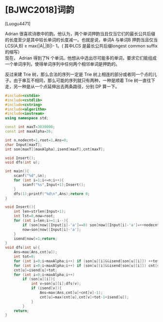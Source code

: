# [BJWC2018]词韵
[Luogu4471]

Adrian 很喜欢诗歌中的韵。他认为，两个单词押韵当且仅当它们的最长公共后缀的长度至少是其中较长单词的长度减一。也就是说，单词A 与单词B 押韵当且仅当LCS(A,B) ≥ max(|A|,|B|)- 1。( 其中LCS 是最长公共后缀longest common suffix 的缩写）  
现在， Adrian 得到了N 个单词。他想从中选出尽可能多的单词，要求它们能组成一个单词序列，使得单词序列中任何两个相邻单词是押韵的。

反过来建 Trie 树，那么合法的序列一定是 Trie 树上相连的部分或者同一个点的儿子。由于串互不相同，那么可能的序列就只有两种，一种是顺着 Trie 树一直往下走，另一种是从一个点延伸出去两条路径，分别 DP 算一下。

```cpp
#include<cstdio>
#include<cstdlib>
#include<cstring>
#include<algorithm>
#include<iostream>
using namespace std;

const int maxT=3030000;
const int maxAlpha=26;

int n,nodecnt=1,root=1,Ans=0;
char Input[maxT];
int son[maxT][maxAlpha],isend[maxT],cnt[maxT];

void Insert();
void dfs(int u);

int main(){
    scanf("%d",&n);
    for (int i=1;i<=n;i++){
        scanf("%s",Input+1);Insert();
    }
    dfs(1);printf("%d\n",Ans);return 0;
}

void Insert(){
    int len=strlen(Input+1);
    int lst=0,now=root;
    for (int i=len;i>=1;i--){
        if (son[now][Input[i]-'a']==0) son[now][Input[i]-'a']=++nodecnt;
        now=son[now][Input[i]-'a'];
    }
    isend[now]=1;return;
}
void dfs(int u){
    Ans=max(Ans,cnt[u]);
    int tot=0;
    for (int i=0;i<maxAlpha;i++) if (son[u][i]&&isend[son[u][i]]) ++tot;
    for (int i=0;i<maxAlpha;i++) if (son[u][i]&&isend[son[u][i]]) cnt[son[u][i]]=cnt[u]+tot;
    cnt[u]=isend[u]+tot;
    for (int i=0;i<maxAlpha;i++)
        if (son[u][i]){
            int v=son[u][i];dfs(v);
            if (isend[v]){
                Ans=max(Ans,cnt[u]+cnt[v]-1);
                cnt[u]=max(cnt[u],cnt[v]+tot-1+isend[u]);
            }
        }
    return;
}
```